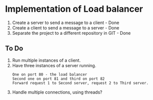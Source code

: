 # Implementation of Load balancer 
1. Create  a server to send a message to a client - Done 
2. Create a client to send a message to a server - Done
3. Separate the project to a different repository in GIT - Done

## To Do

1. Run multiple instances of a client.
2. Have three instances of a server running.
   ```
   One on port 80 - the load balancer
   Second one on port 81 and third on port 82
   Forward request 1 to Second server, request 2 to Third server.
   ```
3. Handle multiple connections, using threads?